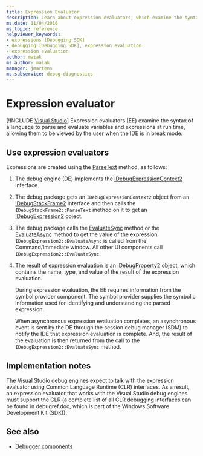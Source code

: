 ```yaml
---
title: Expression Evaluator
description: Learn about expression evaluators, which examine the syntax of a language to parse and evaluate variables and expressions at runtime in break mode.
ms.date: 11/04/2016
ms.topic: reference
helpviewer_keywords:
- expressions [Debugging SDK]
- debugging [Debugging SDK], expression evaluation
- expression evaluation
author: maiak
ms.author: maiak
manager: jmartens
ms.subservice: debug-diagnostics
---
```

# Expression evaluator

 [!INCLUDE [Visual Studio](~/includes/applies-to-version/vs-windows-only.md)]
Expression evaluators (EE) examine the syntax of a language to parse and evaluate variables and expressions at run time, allowing them to be viewed by the user when the IDE is in break mode.

## Use expression evaluators
 Expressions are created using the [ParseText](../../extensibility/debugger/reference/idebugexpressioncontext2-parsetext.md) method, as follows:

1. The debug engine (DE) implements the [IDebugExpressionContext2](../../extensibility/debugger/reference/idebugexpressioncontext2.md) interface.

2. The debug package gets an `IDebugExpressionContext2` object from an [IDebugStackFrame2](../../extensibility/debugger/reference/idebugstackframe2.md) interface and then calls the `IDebugStackFrame2::ParseText` method on it to get an [IDebugExpression2](../../extensibility/debugger/reference/idebugexpression2.md) object.

3. The debug package calls the [EvaluateSync](../../extensibility/debugger/reference/idebugexpression2-evaluatesync.md) method or the [EvaluateAsync](../../extensibility/debugger/reference/idebugexpression2-evaluateasync.md) method to get the value of the expression. `IDebugExpression2::EvaluateAsync` is called from the Command/Immediate window. All other UI components call `IDebugExpression2::EvaluateSync`.

4. The result of expression evaluation is an [IDebugProperty2](../../extensibility/debugger/reference/idebugproperty2.md) object, which contains the name, type, and value of the result of the expression evaluation.

   During expression evaluation, the EE requires information from the symbol provider component. The symbol provider supplies the symbolic information used for identifying and understanding the parsed expression.

   When asynchronous expression evaluation completes, an asynchronous event is sent by the DE through the session debug manager (SDM) to notify the IDE that expression evaluation is complete. And, the result of the evaluation is then returned from the call to the `IDebugExpression2::EvaluateSync` method.

## Implementation notes
 The Visual Studio debug engines expect to talk with the expression evaluator using Common Language Runtime (CLR) interfaces. As a result, an expression evaluator that works with the Visual Studio debug engines must support the CLR (a complete list of all CLR debugging interfaces can be found in debugref.doc, which is part of the Windows Software Development Kit (SDK)).

## See also
- [Debugger components](../../extensibility/debugger/debugger-components.md)
